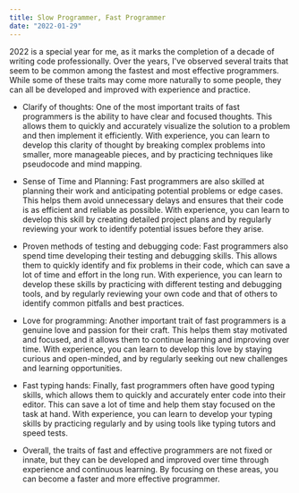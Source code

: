 ```yaml
---
title: Slow Programmer, Fast Programmer
date: "2022-01-29"
---
```


2022 is a special year for me, as it marks the completion of a decade of writing code professionally. Over the years, I've observed several traits that seem to be common among the fastest and most effective programmers. While some of these traits may come more naturally to some people, they can all be developed and improved with experience and practice.

- Clarify of thoughts: One of the most important traits of fast programmers is the ability to have clear and focused thoughts. This allows them to quickly and accurately visualize the solution to a problem and then implement it efficiently. With experience, you can learn to develop this clarity of thought by breaking complex problems into smaller, more manageable pieces, and by practicing techniques like pseudocode and mind mapping.
- Sense of Time and Planning: Fast programmers are also skilled at planning their work and anticipating potential problems or edge cases. This helps them avoid unnecessary delays and ensures that their code is as efficient and reliable as possible. With experience, you can learn to develop this skill by creating detailed project plans and by regularly reviewing your work to identify potential issues before they arise.
- Proven methods of testing and debugging code: Fast programmers also spend time developing their testing and debugging skills. This allows them to quickly identify and fix problems in their code, which can save a lot of time and effort in the long run. With experience, you can learn to develop these skills by practicing with different testing and debugging tools, and by regularly reviewing your own code and that of others to identify common pitfalls and best practices.
- Love for programming: Another important trait of fast programmers is a genuine love and passion for their craft. This helps them stay motivated and focused, and it allows them to continue learning and improving over time. With experience, you can learn to develop this love by staying curious and open-minded, and by regularly seeking out new challenges and learning opportunities.
- Fast typing hands: Finally, fast programmers often have good typing skills, which allows them to quickly and accurately enter code into their editor. This can save a lot of time and help them stay focused on the task at hand. With experience, you can learn to develop your typing skills by practicing regularly and by using tools like typing tutors and speed tests.

- Overall, the traits of fast and effective programmers are not fixed or innate, but they can be developed and improved over time through experience and continuous learning. By focusing on these areas, you can become a faster and more effective programmer.